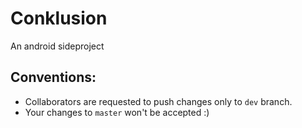 # Conklusion
An android sideproject

## Conventions:
* Collaborators are requested to push changes only to `dev` branch. 
* Your changes to `master` won't be accepted :)
